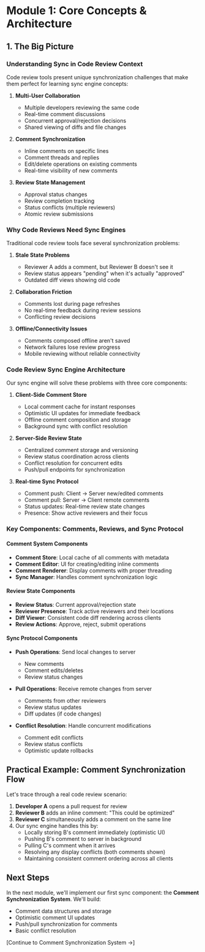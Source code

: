 # Module 1: Core Concepts & Architecture

## 1. The Big Picture

### Understanding Sync in Code Review Context

Code review tools present unique synchronization challenges that make them perfect for learning sync engine concepts:

1. **Multi-User Collaboration**

   - Multiple developers reviewing the same code
   - Real-time comment discussions
   - Concurrent approval/rejection decisions
   - Shared viewing of diffs and file changes

2. **Comment Synchronization**

   - Inline comments on specific lines
   - Comment threads and replies
   - Edit/delete operations on existing comments
   - Real-time visibility of new comments

3. **Review State Management**
   - Approval status changes
   - Review completion tracking
   - Status conflicts (multiple reviewers)
   - Atomic review submissions

### Why Code Reviews Need Sync Engines

Traditional code review tools face several synchronization problems:

1. **Stale State Problems**

   - Reviewer A adds a comment, but Reviewer B doesn't see it
   - Review status appears "pending" when it's actually "approved"
   - Outdated diff views showing old code

2. **Collaboration Friction**

   - Comments lost during page refreshes
   - No real-time feedback during review sessions
   - Conflicting review decisions

3. **Offline/Connectivity Issues**
   - Comments composed offline aren't saved
   - Network failures lose review progress
   - Mobile reviewing without reliable connectivity

### Code Review Sync Engine Architecture

Our sync engine will solve these problems with three core components:

1. **Client-Side Comment Store**

   - Local comment cache for instant responses
   - Optimistic UI updates for immediate feedback
   - Offline comment composition and storage
   - Background sync with conflict resolution

2. **Server-Side Review State**

   - Centralized comment storage and versioning
   - Review status coordination across clients
   - Conflict resolution for concurrent edits
   - Push/pull endpoints for synchronization

3. **Real-time Sync Protocol**
   - Comment push: Client → Server new/edited comments
   - Comment pull: Server → Client remote comments
   - Status updates: Real-time review state changes
   - Presence: Show active reviewers and their focus

### Key Components: Comments, Reviews, and Sync Protocol

#### Comment System Components

- **Comment Store**: Local cache of all comments with metadata
- **Comment Editor**: UI for creating/editing inline comments
- **Comment Renderer**: Display comments with proper threading
- **Sync Manager**: Handles comment synchronization logic

#### Review State Components

- **Review Status**: Current approval/rejection state
- **Reviewer Presence**: Track active reviewers and their locations
- **Diff Viewer**: Consistent code diff rendering across clients
- **Review Actions**: Approve, reject, submit operations

#### Sync Protocol Components

- **Push Operations**: Send local changes to server
  - New comments
  - Comment edits/deletes
  - Review status changes
- **Pull Operations**: Receive remote changes from server

  - Comments from other reviewers
  - Review status updates
  - Diff updates (if code changes)

- **Conflict Resolution**: Handle concurrent modifications
  - Comment edit conflicts
  - Review status conflicts
  - Optimistic update rollbacks

## Practical Example: Comment Synchronization Flow

Let's trace through a real code review scenario:

1. **Developer A** opens a pull request for review
2. **Reviewer B** adds an inline comment: "This could be optimized"
3. **Reviewer C** simultaneously adds a comment on the same line
4. Our sync engine handles this by:
   - Locally storing B's comment immediately (optimistic UI)
   - Pushing B's comment to server in background
   - Pulling C's comment when it arrives
   - Resolving any display conflicts (both comments shown)
   - Maintaining consistent comment ordering across all clients

## Next Steps

In the next module, we'll implement our first sync component: the **Comment Synchronization System**. We'll build:

- Comment data structures and storage
- Optimistic comment UI updates
- Push/pull synchronization for comments
- Basic conflict resolution

[Continue to Comment Synchronization System →]
